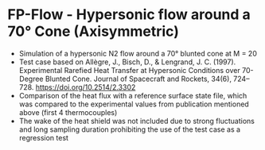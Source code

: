 # FP-Flow - Hypersonic flow around a 70° Cone (Axisymmetric)
* Simulation of a hypersonic N2 flow around a 70° blunted cone at M = 20
* Test case based on Allègre, J., Bisch, D., & Lengrand, J. C. (1997). Experimental Rarefied Heat Transfer at Hypersonic Conditions over 70-Degree Blunted Cone. Journal of Spacecraft and Rockets, 34(6), 724–728. https://doi.org/10.2514/2.3302
* Comparison of the heat flux with a reference surface state file, which was compared to the experimental values from publication mentioned above (first 4 thermocouples)
* The wake of the heat shield was not included due to strong fluctuations and long sampling duration prohibiting the use of the test case as a regression test